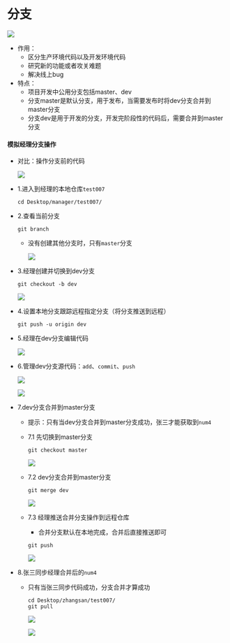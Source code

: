# 分支

![](./assets/github分支.png)

* 作用：
    * 区分生产环境代码以及开发环境代码
    * 研究新的功能或者攻关难题
    * 解决线上bug
* 特点：
   * 项目开发中公用分支包括master、dev
   * 分支master是默认分支，用于发布，当需要发布时将dev分支合并到master分支
   * 分支dev是用于开发的分支，开发完阶段性的代码后，需要合并到master分支

#### 模拟经理分支操作

* 对比：操作分支前的代码

    ![](./assets/github经理操作分支前代码.png)

* 1.进入到经理的本地仓库`test007`

   ```
   cd Desktop/manager/test007/
   ```

* 2.查看当前分支

    ```
    git branch
    ```

    * 没有创建其他分支时，只有`master`分支

        ![](./assets/github经理第一次查看master分支.png)

* 3.经理创建并切换到dev分支

   ```
   git checkout -b dev
   ```

   ![](./assets/github经理创建并切换到dev分支.png)
   
* 4.设置本地分支跟踪远程指定分支（将分支推送到远程）
    
    ```
    git push -u origin dev
    ```

* 5.经理在dev分支编辑代码

   ![](./assets/github经理dev编辑代码num4.png)

* 6.管理dev分支源代码：`add`、`commit`、`push`

    ![](./assets/github经理dev编辑代码num4后git操作.png)

    ![](./assets/github经理dev编辑代码num4后推送.png)

* 7.dev分支合并到master分支
    * 提示：只有当dev分支合并到master分支成功，张三才能获取到`num4`
    * 7.1 先切换到master分支

        ```
        git checkout master
        ```

        ![](./assets/github经理合并分支切换到master分支.png)

    * 7.2 dev分支合并到master分支

        ```
        git merge dev
        ```

        ![](./assets/github经理合并分支dev到master.png)

    * 7.3 经理推送合并分支操作到远程仓库
        * 合并分支默认在本地完成，合并后直接推送即可

        ```
        git push
        ```

        ![](./assets/github经理合并分支dev到master推送.png)

* 8.张三同步经理合并后的`num4`
    * 只有当张三同步代码成功，分支合并才算成功

        ```
        cd Desktop/zhangsan/test007/
        git pull
        ```

        ![](./assets/github张三同步分支合并后git操作.png)

        ![](./assets/github张三同步分支合并后代码.png)